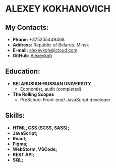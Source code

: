# ALEXEY KOKHANOVICH
## My Contacts:
* **Phone:** +375255449468
* **Address:** Republic of Belarus. Minsk
* **E-mail:** alexeykoh@icloud.com
* **GitHub:**  [Alexeykoh](https://github.com/Alexeykoh "GitHub Account")
## Education:
* **BELARUSIAN-RUSSIAN UNIVERSITY**
    + Economist, audit (completed)
* **The Rolling Scopes**
    + PreSchool Front-end/ JavaScript developer
## Skills:
* **HTML, CSS (SCSS, SASS);**
* **JavaScript;**
* **React;**
* **Figma;**
* **WebStorm, VSCode;**
* **REST API;**
* **SQL;**
